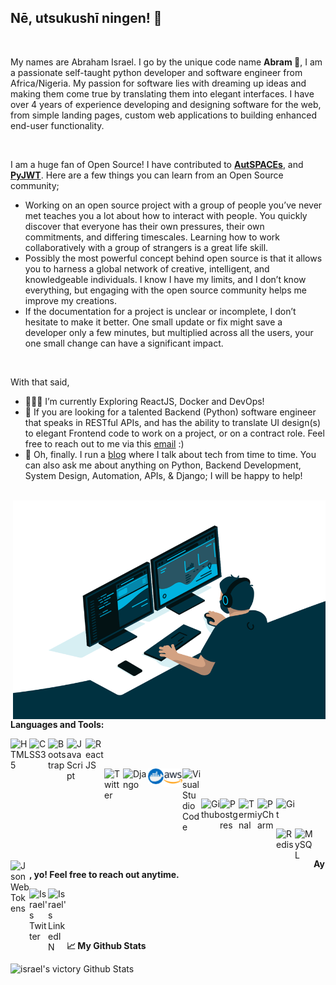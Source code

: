 
Nē, utsukushī ningen! 🍃
----------------------

<br>

My names are Abraham Israel. I go by the unique code name **Abram 🐼**, I am a passionate self-taught python developer and software engineer from Africa/Nigeria. My passion for software lies with dreaming up ideas and making them come true by translating them into elegant interfaces. I have over 4 years of experience developing and designing software for the web, from simple landing pages, custom web applications to building enhanced end-user functionality.

<br>

I am a huge fan of Open Source! I have contributed to **[AutSPACEs](https://github.com/alan-turing-institute/AutSPACEs/)**, and **[PyJWT](https://github.com/jpadilla/pyjwt/)**. Here are a few things you can learn from an Open Source community;

- Working on an open source project with a group of people you’ve never met teaches you a lot about how to interact with people. You quickly discover that everyone has their own pressures, their own commitments, and differing timescales. Learning how to work collaboratively with a group of strangers is a great life skill.
- Possibly the most powerful concept behind open source is that it allows you to harness a global network of creative, intelligent, and knowledgeable individuals. I know I have my limits, and I don’t know everything, but engaging with the open source community helps me improve my creations.
- If the documentation for a project is unclear or incomplete, I don’t hesitate to make it better. One small update or fix might save a developer only a few minutes, but multiplied across all the users, your one small change can have a significant impact.

<br>

With that said, 


- 👨🏽‍🌱 I’m currently Exploring ReactJS, Docker and DevOps!
- 💼 If you are looking for a talented Backend (Python) software engineer that speaks in RESTful APIs, and has the ability to translate UI design(s) to elegant Frontend code to work on a project, or on a contract role. Feel free to reach out to me via this [email](mailto:israelvictory87@gmail.com) :)
- 💬 Oh, finally. I run a [blog](https://digitalstade.com/) where I talk about tech from time to time. You can also ask me about anything on Python, Backend Development, System Design, Automation, APIs, & Django; I will be happy to help!

<br>

<img align="right" alt="GIF" src="demo/code.gif" width="500" height="350" />

<br>

**Languages and Tools:**

<img align="left" alt="HTML5" width="30px" src="https://img.icons8.com/color/48/000000/html-5.png"/>

<img align="left" alt="CSS3" width="30px" src="https://img.icons8.com/color/48/000000/css3.png"/>

<img align="left" alt="Bootstrap" width="30px" src="https://img.icons8.com/color/48/000000/bootstrap.png"/>

<img align="left" alt="JavaScript" width="30px" src="https://img.icons8.com/color/48/000000/javascript.png"/>

<img align="left" alt="ReactJS" width="30px" src="https://img.icons8.com/plasticine/100/000000/react.png"/>


<br><br>


<img align="left" alt="Twitter" width="30px" src="https://img.icons8.com/color/48/000000/python.png"/>

<img align="left" alt="Django" width="40px" src="https://img.icons8.com/color/48/000000/django.png"/>

<img align="left" alt="Docker" width="25px" src="demo/docker.png"/>

<img align="left" alt="AWS" width="30px" src="demo/aws.png"/>

<img align="left" alt="Visual Studio Code" width="30px" src="https://img.icons8.com/fluent/48/000000/visual-studio-code-2019.png"/>


<br><br>


<img align="left" alt="Github" width="30px" src="https://img.icons8.com/color/48/000000/github.png"/>

<img align="left" alt="Postgres" width="30px" src="https://img.icons8.com/color/48/000000/postgreesql.png"/>

<img align="left" alt="Terminal" width="30px" src="https://img.icons8.com/color/26/000000/console.png"/>


<img align="left" alt="PyCharm" width="30px" src="https://img.icons8.com/color/48/000000/pycharm.png"/>

<img align="left" alt="Git" width="30px" src="https://img.icons8.com/color/48/000000/git.png"/>


<br><br>


<img align="left" alt="Redis" width="30px" src="https://img.icons8.com/color/48/000000/redis.png"/>

<img align="left" alt="MySQL" width="30px" src="https://img.icons8.com/fluency/48/000000/mysql-logo.png"/>

<img align="left" alt="JsonWebTokens" width="30px" src="https://img.icons8.com/color/48/000000/java-web-token.png"/>


<br /><br />


**Ay, yo! Feel free to reach out anytime.**

[<img align="left" alt="Israel's Twitter" width="30px" src="https://img.icons8.com/color/48/000000/twitter.png"/>](https://twitter.com/israelabraham_)

[<img align="left" alt="Israel's LinkedIN" width="30px" src="https://img.icons8.com/color/48/000000/linkedin.png"/>](https://linkedin.com/in/abraham-israel)

<br><br><br><br>

**📈 My Github Stats**

<img alt="israel's victory Github Stats" src="https://github-readme-stats.vercel.app/api?username=israelabraham&show_icons=true&theme=gotham"/>
